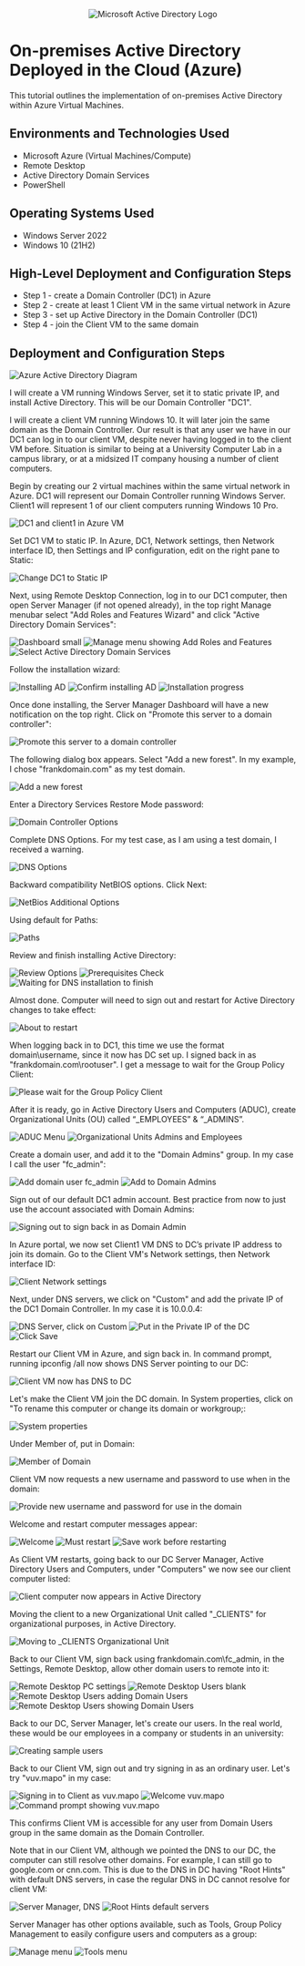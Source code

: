 <p align="center">
<img src="https://i.imgur.com/pU5A58S.png" alt="Microsoft Active Directory Logo"/>
</p>

<h1>On-premises Active Directory Deployed in the Cloud (Azure)</h1>
This tutorial outlines the implementation of on-premises Active Directory within Azure Virtual Machines.<br />

<!---
<h2>Video Demonstration</h2>

- ### [YouTube: How to Deploy on-premises Active Directory within Azure Compute](https://www.youtube.com) -->

<h2>Environments and Technologies Used</h2>

- Microsoft Azure (Virtual Machines/Compute)
- Remote Desktop
- Active Directory Domain Services
- PowerShell

<h2>Operating Systems Used </h2>

- Windows Server 2022
- Windows 10 (21H2)

<h2>High-Level Deployment and Configuration Steps</h2>

- Step 1 - create a Domain Controller (DC1) in Azure 
- Step 2 - create at least 1 Client VM in the same virtual network in Azure
- Step 3 - set up Active Directory in the Domain Controller (DC1)
- Step 4 - join the Client VM to the same domain

<h2>Deployment and Configuration Steps</h2>

<img src="https://github.com/user-attachments/assets/5c84f6bf-2c26-4600-b3f7-073e5835df38" alt="Azure Active Directory Diagram" />

<p>I will create a VM running Windows Server, set it to static private IP, and install Active Directory. This will be our Domain Controller "DC1".</p>

<p>I will create a client VM running Windows 10. It will later join the same domain as the Domain Controller.  Our result is that any user we have in our DC1 can log in to our client VM, despite never having logged in to the client VM before.  Situation is similar to being at a University Computer Lab in a campus library, or at a midsized IT company housing a number of client computers.</p>

<p>Begin by creating our 2 virtual machines within the same virtual network in Azure. DC1 will represent our Domain Controller running Windows Server.  Client1 will represent 1 of our client computers running Windows 10 Pro.</p>
<img src="https://github.com/user-attachments/assets/de1f101a-8dc7-4f0f-bc05-31560590989a" alt="DC1 and client1 in Azure VM" />

<p>Set DC1 VM to static IP. In Azure, DC1, Network settings, then Network interface ID, then Settings and IP configuration, edit on the right pane to Static:</p>
<img src="https://github.com/user-attachments/assets/d3768293-e196-409f-aa2e-682ecc005d5e" alt="Change DC1 to Static IP" />

<p>Next, using Remote Desktop Connection, log in to our DC1 computer, then open Server Manager (if not opened already), in the top right Manage  menubar select "Add Roles and Features Wizard" and click "Active Directory Domain Services":</p>
<img src="https://github.com/user-attachments/assets/394970e4-d4aa-45e5-8aaa-3f6c03fb2960" alt="Dashboard small" />
<img src="https://github.com/user-attachments/assets/f760e3d2-73ac-4366-9672-38b9d5dc7fcd" alt="Manage menu showing Add Roles and Features" />
<img src="https://github.com/user-attachments/assets/5f3d881a-8624-42be-b2e7-f47c7eb2c33b" alt="Select Active Directory Domain Services" />

<p>Follow the installation wizard:</p>
<img src="https://github.com/user-attachments/assets/76b502e6-c07f-4c2f-9f48-c0d236a050ab" alt="Installing AD" />
<img src="https://github.com/user-attachments/assets/6b429d51-68a5-4f0c-851c-b74dcc5859ec" alt="Confirm installing AD" />
<img src="https://github.com/user-attachments/assets/2cd1ac44-909c-4ead-9771-df01fba337f9" alt="Installation progress" />

<p>Once done installing, the Server Manager Dashboard will have a new notification on the top right. Click on "Promote this server to a domain controller":</p>
<img src="https://github.com/user-attachments/assets/b8c79002-295d-4b24-9e41-fd78c8e48526" alt="Promote this server to a domain controller" />

<p>The following dialog box appears. Select "Add a new forest". In my example, I chose "frankdomain.com" as my test domain.</p>
<img src="https://github.com/user-attachments/assets/d6ca8740-1840-4bd7-885b-4a786404ae79" alt="Add a new forest" />

<p>Enter a Directory Services Restore Mode password:</p>
<img src="https://github.com/user-attachments/assets/7021d46d-b292-4f66-b6d5-ee64876ead26" alt="Domain Controller Options" />

<p>Complete DNS Options. For my test case, as I am using a test domain, I received a warning.</p>
<img src="https://github.com/user-attachments/assets/da86f863-5321-48fd-a3b2-4d744992b784" alt="DNS Options" />

<p>Backward compatibility NetBIOS options. Click Next:</p>
<img src="https://github.com/user-attachments/assets/16f84c98-2565-4ba7-8106-46003c879f2b" alt="NetBios Additional Options" />

<p>Using default for Paths:</p>
<img src="https://github.com/user-attachments/assets/f57f0846-b557-47ed-9bf8-86300525eb4e" alt="Paths" />

<p>Review and finish installing Active Directory:</p>
<img src="https://github.com/user-attachments/assets/e9977d28-5d61-4e15-9626-bc89a4ec4a40" alt="Review Options" />
<img src="https://github.com/user-attachments/assets/f79f6ddf-cf4f-4ab5-8480-1f03d797b1cf" alt="Prerequisites Check" />
<img src="https://github.com/user-attachments/assets/bd6d96f7-d247-4a6e-bcc1-ce5c82c08a59" alt="Waiting for DNS installation to finish" />

<p>Almost done. Computer will need to sign out and restart for Active Directory changes to take effect:</p>
<img src="https://github.com/user-attachments/assets/afb9a39c-bec7-402e-9448-9a567ea9280e" alt="About to restart" />

<p>When logging back in to DC1, this time we use the format domain\username, since it now has DC set up. I signed back in as "frankdomain.com\rootuser". I get a message to wait for the Group Policy Client:</p>
<img src="https://github.com/user-attachments/assets/1a45fd3e-3823-47fd-80f1-6fdcef1fd731" alt="Please wait for the Group Policy Client" />

<p>After it is ready, go in Active Directory Users and Computers (ADUC), create Organizational Units (OU) called “_EMPLOYEES” & “_ADMINS”. </p>
<img src="https://github.com/user-attachments/assets/25152422-db2f-4ce9-b340-5b4a97830670" alt="ADUC Menu" />
<img src="https://github.com/user-attachments/assets/f5f6d1b0-e47a-4698-ae75-7eec343519b7" alt="Organizational Units Admins and Employees" />

<p>Create a domain user, and add it to the "Domain Admins" group. In my case I call the user "fc_admin":</p>
<img src="https://github.com/user-attachments/assets/2ffb2815-ca0d-4ce1-8222-7f319d4fbfb9" alt="Add domain user fc_admin" />
<img src="https://github.com/user-attachments/assets/c20c09f6-4814-4e0a-85bc-e30b42bde741" alt="Add to Domain Admins" />

<p>Sign out of our default DC1 admin account. Best practice from now to just use the account associated with Domain Admins:</p>
<img src="https://github.com/user-attachments/assets/df4eddce-5010-4416-adbc-58549df0b3fb" alt="Signing out to sign back in as Domain Admin" />

<p>In Azure portal, we now set Client1 VM DNS to DC’s private IP address to join its domain. Go to the Client VM's Network settings, then Network interface ID:</p>
<img src="https://github.com/user-attachments/assets/3d3b70c5-3c89-4f2f-8b50-972484699708" alt="Client Network settings" />

<p>Next, under DNS servers, we click on "Custom" and add the private IP of the DC1 Domain Controller. In my case it is 10.0.0.4:</p>
<img src="https://github.com/user-attachments/assets/39f325fb-dfe7-4537-927b-a293b9625ba5" alt="DNS Server, click on Custom" />
<img src="https://github.com/user-attachments/assets/ea3c8926-d899-4da5-af30-abd6de3fab60" alt="Put in the Private IP of the DC" />
<img src="https://github.com/user-attachments/assets/6248aff6-ff51-452a-a8a8-3e92c9c36d5a" alt="Click Save" />

<p>Restart our Client VM in Azure, and sign back in. In command prompt, running ipconfig /all now shows DNS Server pointing to our DC:</p>
<img src="https://github.com/user-attachments/assets/b98f7a43-7b95-4ed3-bcb4-9969b1f43c75" alt="Client VM now has DNS to DC" />

<p>Let's make the Client VM join the DC domain. In System properties, click on "To rename this computer or change its domain or workgroup;:</p>
<img src="https://github.com/user-attachments/assets/f0724fc1-22a9-4621-a3d2-43b46b4ae388" alt="System properties" />

<p>Under Member of, put in Domain:</p>
<img src="https://github.com/user-attachments/assets/dfaa5edf-9a7f-4b5d-8de9-713c4fa28003" alt="Member of Domain" />

<p>Client VM now requests a new username and password to use when in the domain:</p>
<img src="https://github.com/user-attachments/assets/30f59259-b226-4cc4-8daf-bba016098c44" alt="Provide new username and password for use in the domain" />

<p>Welcome and restart computer messages appear:</p>
<img src="https://github.com/user-attachments/assets/acdffbf9-959b-4307-b2e6-bfe0f4836887" alt="Welcome" />
<img src="https://github.com/user-attachments/assets/e5b5c5b2-581d-42f5-8a76-0162536cda26" alt="Must restart" />
<img src="https://github.com/user-attachments/assets/24691e22-f70a-4abc-b8d2-3b1970022c51" alt="Save work before restarting" />

<p>As Client VM restarts, going back to our DC Server Manager, Active Directory Users and Computers, under "Computers" we now see our client computer listed:</p>
<img src="https://github.com/user-attachments/assets/68b12862-5ca8-4c71-9b91-ba1f62a00e8a" alt="Client computer now appears in Active Directory" />

<p>Moving the client to a new Organizational Unit called "_CLIENTS" for organizational purposes, in Active Directory.</p>
<img src="https://github.com/user-attachments/assets/4b4017f8-f35f-4a9e-9092-b775dec00794" alt="Moving to _CLIENTS Organizational Unit" />

<p>Back to our Client VM, sign back using frankdomain.com\fc_admin, in the Settings, Remote Desktop, allow other domain users to remote into it:</p>
<img src="https://github.com/user-attachments/assets/75ec4088-b102-4961-b62f-f74e35350d25" alt="Remote Desktop PC settings" />
<img src="https://github.com/user-attachments/assets/3b6fdb7d-c864-429d-b0da-3a04cbfc4a4e" alt="Remote Desktop Users blank" />
<img src="https://github.com/user-attachments/assets/c11ced14-00ff-498a-b80a-abc7a482ae0d" alt="Remote Desktop Users adding Domain Users" />
<img src="https://github.com/user-attachments/assets/9284947c-c2e3-4db7-9542-e373ccb1f9c3" alt="Remote Desktop Users showing Domain Users" />

<p>Back to our DC, Server Manager, let's create our users. In the real world, these would be our employees in a company or students in an university:</p>
<img src="https://github.com/user-attachments/assets/f694829d-df16-4e37-91ab-90261a92ee39" alt="Creating sample users" />

<p>Back to our Client VM, sign out and try signing in as an ordinary user. Let's try "vuv.mapo" in my case:</p>
<img src="https://github.com/user-attachments/assets/4aaabe4c-bb3f-47d3-a76f-70f58fb4a8d5" alt="Signing in to Client as vuv.mapo" />
<img src="https://github.com/user-attachments/assets/0e91a43b-77b1-4489-974c-f103818ec711" alt="Welcome vuv.mapo" />
<img src="https://github.com/user-attachments/assets/c2a6b0e1-1b73-4817-94b0-8f0195d0d5f9" alt="Command prompt showing vuv.mapo" />

<p>This confirms Client VM is accessible for any user from Domain Users group in the same domain as the Domain Controller.</p>

<p>Note that in our Client VM, although we pointed the DNS to our DC, the computer can still resolve other domains. For example, I can still go to google.com or cnn.com. This is due to the DNS in DC having "Root Hints" with default DNS servers, in case the regular DNS in DC cannot resolve for client VM:</p>
<img src="https://github.com/user-attachments/assets/32046a09-a095-4539-97ee-cfdeb94c694e" alt="Server Manager, DNS" />
<img src="https://github.com/user-attachments/assets/6f4d81d7-d052-4682-b94d-2d39ff066770" alt="Root Hints default servers" />

<p>Server Manager has other options available, such as Tools, Group Policy Management to easily configure users and computers as a group:</p>
<img src="https://github.com/user-attachments/assets/e95612f3-441f-4969-ab11-d6c72c597428" alt="Manage menu" />
<img src="https://github.com/user-attachments/assets/8040b73b-c698-438a-800f-78b8da008b9d" alt="Tools menu" />





